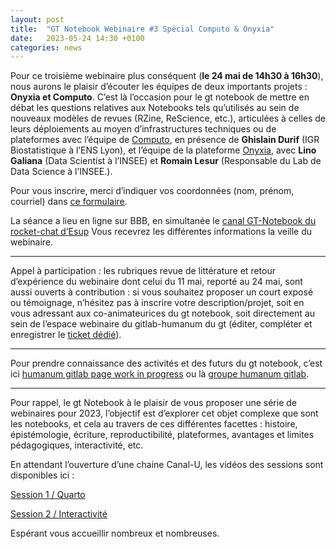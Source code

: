 ```yaml
---
layout: post
title:  "GT Notebook Webinaire #3 Spécial Computo & Onyxia"
date:   2023-05-24 14:30 +0100
categories: news
---
```


Pour ce troisième webinaire plus conséquent (**le 24 mai de 14h30 à 16h30**), nous aurons le plaisir d’écouter les équipes de deux importants projets : **Onyxia et Computo**. C’est là l’occasion pour le gt notebook de mettre en débat les questions relatives aux Notebooks tels qu’utilisés au sein de nouveaux modèles de revues (RZine, ReScience, etc.), articulées à celles de leurs déploiements au moyen d’infrastructures techniques ou de plateformes avec l’équipe de [Computo](https://computo.sfds.asso.fr/), en présence de **Ghislain Durif** (IGR Biostatistique à l’ENS Lyon), et l’équipe de la plateforme [Onyxia](https://onyxia.lab.sspcloud.fr/), avec **Lino Galiana** (Data Scientist à l’INSEE) et **Romain Lesur** (Responsable du Lab de Data Science à l’INSEE.).

Pour vous inscrire, merci d’indiquer vos coordonnées (nom, prénom, courriel) dans [ce formulaire](https://enquetes.univ-rouen.fr/739657?lang=fr).

La séance a lieu en ligne sur BBB, en simultanée le [canal GT-Notebook du rocket-chat d’Esup](https://rocket.esup-portail.org/channel/GT-Notebook) Vous recevrez les différentes informations la veille du webinaire.

---

Appel à participation : les rubriques revue de littérature et retour d’expérience du webinaire dont celui du 11 mai, reporté au 24 mai, sont aussi ouverts à contribution : si vous souhaitez proposer un court exposé ou témoignage, n’hésitez pas à inscrire votre description/projet, soit en vous adressant aux co-animateurices du gt notebook, soit directement au sein de l’espace webinaire du gitlab-humanum du gt (éditer, compléter et enregistrer le [ticket dédié](https://gitlab.huma-num.fr/gt-notebook/webinaires/-/boards)).

---

Pour prendre connaissance des activités et des futurs du gt notebook, c’est ici [humanum gitlab page work in progress](https://gt-notebook.gitpages.huma-num.fr/site_quarto/) ou là [groupe humanum gitlab](https://gitlab.huma-num.fr/gt-notebook).

---

Pour rappel, le gt Notebook à le plaisir de vous proposer une série de webinaires pour 2023, l’objectif est d’explorer cet objet complexe que sont les notebooks, et cela au travers de ces différentes facettes : histoire, épistémologie, écriture, reproductibilité, plateformes, avantages et limites pédagogiques, interactivité, etc.

En attendant l’ouverture d’une chaine Canal-U, les vidéos des sessions sont disponibles ici :

[Session 1 / Quarto](https://webconf.univ-rouen.fr/playback/presentation/2.3/cad24ac6d5fe122b54365996bc9d391a67493b99-1680166785045)

[Session 2 / Interactivité](https://webconf.univ-rouen.fr/playback/presentation/2.3/cad24ac6d5fe122b54365996bc9d391a67493b99-1681902920713)

Espérant vous accueillir nombreux et nombreuses.
